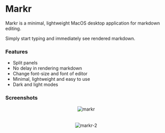 # Markr

Markr is a minimal, lightweight MacOS desktop application for markdown editing. 

Simply start typing and immediately see rendered markdown.

### Features
- Split panels
- No delay in rendering markdown
- Change font-size and font of editor
- Minimal, lightweight and easy to use
- Dark and light modes

### Screenshots

<div style="text-align:center">
  <img src ="https://i.imgur.com/8aiucxU.png" alt="markr">
</div>
<br><br>
<div style="text-align:center">
  <img src ="https://i.imgur.com/BK4lWB3.png" alt="markr-2">
</div>